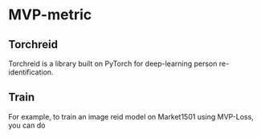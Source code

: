 # MVP-metric
## Torchreid
Torchreid is a library built on PyTorch for deep-learning person re-identification.

## Train
For example, to train an image reid model on Market1501 using MVP-Loss, you can do

